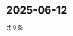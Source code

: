 # 2025-06-12

共 0 条

<!-- BEGIN ZHIHUVIDEO -->
<!-- 最后更新时间 Thu Jun 12 2025 21:27:04 GMT+0800 (China Standard Time) -->

<!-- END ZHIHUVIDEO -->
